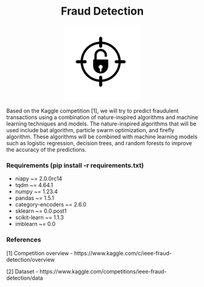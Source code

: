 <h1 align="center">Fraud Detection</h1>

<p align="center">
<img src="img/icon.png" width="200">
</p>

Based on the Kaggle competition [1], we will try to predict fraudulent transactions using a combination of nature-inspired algorithms and machine learning techniques and models. The nature-inspired algorithms that will be used include bat algorithm, particle swarm optimization, and firefly algorithm. These algorithms will be combined with machine learning models such as logistic regression, decision trees, and random forests to improve the accuracy of the predictions.

<h3>Requirements (pip install -r requirements.txt)</h3>
<ul>
    <li>niapy ~= 2.0.0rc14</li>
    <li>tqdm ~= 4.64.1</li>
    <li>numpy ~= 1.23.4</li>
    <li>pandas ~= 1.5.1</li>
    <li>category-encoders ~= 2.6.0</li>
    <li>sklearn ~= 0.0.post1</li>
    <li>scikit-learn ~= 1.1.3</li>
    <li>imblearn ~= 0.0</li>
</ul>

<h3>References</h3>
[1] Competition overview - https://www.kaggle.com/c/ieee-fraud-detection/overview <p></p>
[2] Dataset - https://www.kaggle.com/competitions/ieee-fraud-detection/data
